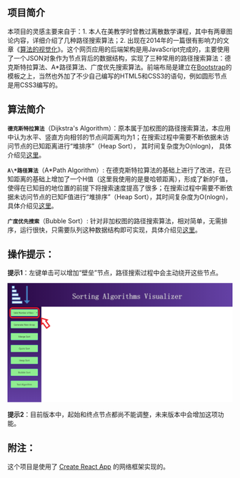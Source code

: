 ## 项目简介

本项目的灵感主要来自于：1. 本人在美教学时曾教过离散数学课程，其中有两章图论内容，详细介绍了几种路径搜索算法；2. 出现在2014年的一篇很有影响力的文章《[算法的视觉化](https://bost.ocks.org/mike/algorithms/)》。这个网页应用的后端架构是用JavaScript完成的，主要使用了一个JSON对象作为节点背后的数据结构，实现了三种常用的路径搜索算法：德克斯特拉算法、A\*路径算法、广度优先搜索算法。前端布局是建立在[Bootstrap](https://getbootstrap.com/)的模板之上，当然也外加了不少自己编写的HTML5和CSS3的语句，例如圆形节点是用CSS3编写的。

## 算法简介

**`德克斯特拉算法`**（Dijkstra's Algorithm）：原本属于加权图的路径搜索算法，本应用中认为水平、竖直方向相邻的节点间距离均为1；在搜索过程中需要不断依据未访问节点的已知距离进行“堆排序”（Heap Sort）， 其时间复杂度为O(nlogn)， 具体介绍见[这里](https://zhuanlan.zhihu.com/p/40338107)。

**`A\*路径算法`**（A\*Path Algorithm）: 在德克斯特拉算法的基础上进行了改进，在已知距离的基础上增加了一个H值（这里我使用的是曼哈顿距离），形成了新的F值，使得在已知目的地位置的前提下将搜索速度提高了很多；在搜索过程中需要不断依据未访问节点的已知F值进行“堆排序”（Heap Sort），其时间复杂度为O(nlogn)， 具体介绍见[这里](https://zhuanlan.zhihu.com/p/113008274)。

**`广度优先搜索`**（Bubble Sort）: 针对非加权图的路径搜索算法，相对简单，无需排序，运行很快，只需要队列这种数据结构即可实现，具体介绍见[这里](https://blog.csdn.net/raphealguo/article/details/7523411)。


## 操作提示：

**提示1**：左键单击可以增加“壁垒”节点，路径搜索过程中会主动绕开这些节点。

<img display="block" margin="auto" title="Step1" alt="Step1" width="800px" src="https://github.com/MadMacZhu/Sorting-Algorithms-Visualizer/blob/master/public/step1.png" />

**提示2**：目前版本中，起始和终点节点都尚不能调整，未来版本中会增加这项功能。


## 附注：

这个项目是使用了 [Create React App](https://github.com/facebook/create-react-app) 的网络框架实现的。

